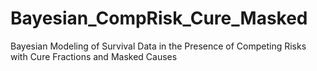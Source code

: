 # Bayesian_CompRisk_Cure_Masked
Bayesian Modeling of Survival Data in the Presence of Competing Risks with Cure Fractions and Masked Causes
